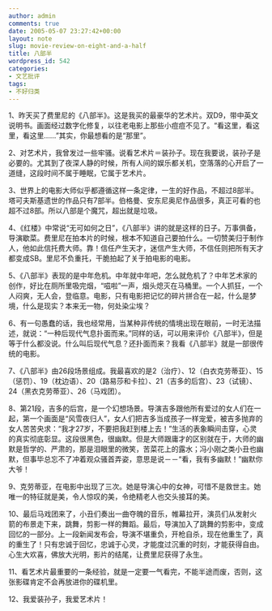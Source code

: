 ```yaml
---
author: admin
comments: true
date: 2005-05-07 23:27:42+00:00
layout: note
slug: movie-review-on-eight-and-a-half
title: 八部半
wordpress_id: 542
categories:
- 文艺批评
tags:
- 不好归类
---
```


1、昨天买了费里尼的《八部半》。这是我买的最豪华的艺术片。双D9，带中英文说明书。画面经过数字化修复，以往老电影上那些小痘痘不见了。“看这里，看这里，看这里……”其实，你最想看的是“那里”。

2、对艺术片，我曾发过一些牢骚。说看艺术片＝装孙子。现在我要说，装孙子是必要的。尤其到了夜深人静的时候，所有人间的娱乐都关机，空落落的心开启了一道缝，这段时间不属于睡眠，它属于艺术片。

3、世界上的电影大师似乎都遵循这样一条定律，一生的好作品，不超过8部半。塔可夫斯基遗世的作品只有7部半。伯格曼、安东尼奥尼作品很多，真正可看的也超不过8部。所以八部是个魔咒，超出就是垃圾。

4、《红楼》中常说“无可如何之日”，《八部半》讲的就是这样的日子。万事俱备，导演歇菜。费里尼在拍本片的时候，根本不知道自己要拍什么。一切赞美归于制作人，他如此信托费大师。靠！信任产生天才，迷信产生大师，不信任则把所有天才都变成SB。里尼不负重托，干脆拍起了关于拍电影的电影。

5、《八部半》表现的是中年危机。中年就中年吧，怎么就危机了？中年艺术家的创作，好比在厕所里吸完烟，“嗞啦”一声，烟头熄灭在马桶里。一个人抓狂，一个人闷爽，无人会，登临意。电影，只有电影把记忆的碎片拼合在一起，什么是梦境，什么是现实？本来无一物，何处染尘埃？

6、有一句愚蠢的话，我也经常用，当某种非传统的情境出现在眼前，一时无法描述，就说：“一种后现代气息扑面而来。”同样的话，可以用来评价《八部半》，但是等于什么都没说。什么叫后现代气息？还扑面而来？我看《八部半》就是一部很传统的电影。

7、《八部半》由26段场景组成。我最喜欢的是2（治疗）、12（白衣克劳蒂亚）、15（惩罚）、19（枕边语）、20（路易莎和卡拉）、21（吉多的后宫）、23（试镜）、24（黑衣克劳蒂亚）、26（马戏团）。

8、第21段，吉多的后宫，是一个幻想场景。导演吉多跟他所有爱过的女人们在一起，第一个画面是“风雪夜归人”，女人们把吉多当成孩子一样宠爱，被吉多抛弃的女人苦苦央求：“我才27岁，不要把我赶到楼上去！”生活的表象瞬间击穿，心灵的真实彻底彰显。这段很黑色，很幽默。但是大师跟庸才的区别就在于，大师的幽默是哲学的、严肃的，那是泪眼里的微笑，苦菜花上的露水；冯小刚之类小丑也幽默，但事毕总忘不了冲着观众骚首弄姿，意思是说－－“看，我有多幽默！”幽默你大爷！

9、克劳蒂亚，在电影中出现了三次。她是导演心中的女神，可惜不是救世主。她唯一的特征就是美，令人惊叹的美，令绝精老人也交头接耳的美。

10、最后马戏团来了，小丑们奏出一曲夺魄的音乐，帷幕拉开，演员们从发射火箭的布景走下来，跳舞，剪影一样的舞蹈。最后，导演加入了跳舞的剪影中，变成回忆的一部分。上一段新闻发布会，导演不堪重负，开枪自杀，现在他重生了，真的重生了！只有忠诚于回忆，忠诚于心灵，才能度过沉重的时刻，才能获得自由。心生大欢喜，佛放大光明，影片的结尾，让费里尼获得了永生。

11、看艺术片最重要的一条经验，就是一定要一气看完，不能半途而废，否则，这张影碟肯定不会再放进你的碟机里。

12、我爱装孙子，我爱艺术片！
